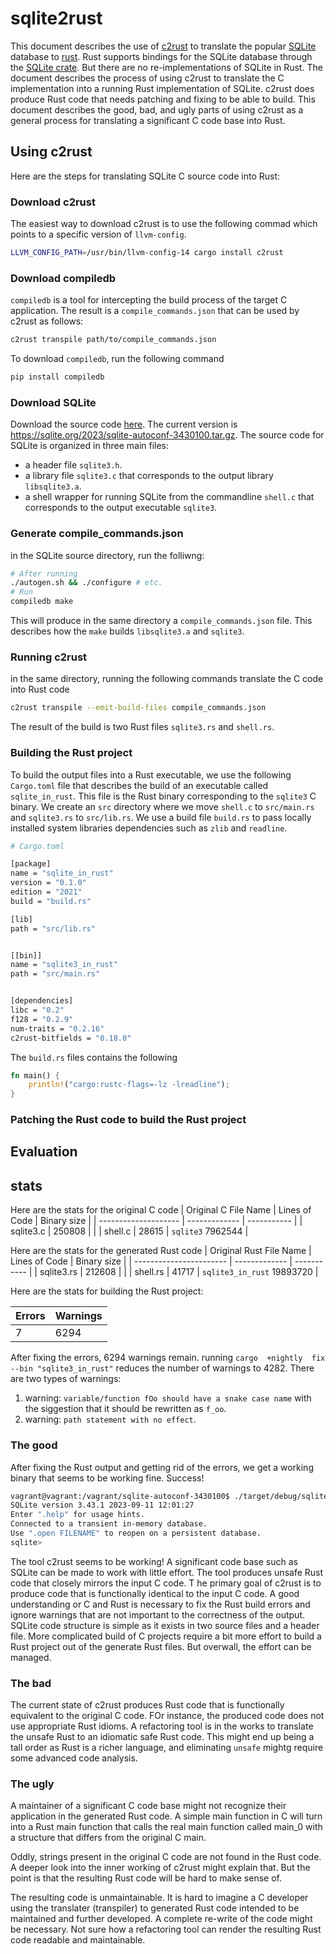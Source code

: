 # sqlite2rust

This document describes the use of [c2rust](https://github.com/immunant/c2rust) to translate the popular [SQLite](https://sqlite.org/) database to [rust](https://www.rust-lang.org/). Rust supports bindings for the SQLite database through the [SQLite crate](https://crates.io/crates/sqlite). But there are no re-implementations of SQLite in Rust. The document describes the process of using c2rust to translate the C implementation into a running Rust implementation of SQLite. c2rust does produce Rust code that needs patching and fixing to be able to build. This document describes the good, bad, and ugly parts of using c2rust as a general process for translating a significant C code base into Rust.

## Using c2rust
Here are the steps for translating SQLite C source code into Rust:

### Download c2rust

The easiest way to download c2rust is to use the following commad which points to a specific version of `llvm-config`.

```bash
LLVM_CONFIG_PATH=/usr/bin/llvm-config-14 cargo install c2rust
```
### Download compiledb

`compiledb` is a tool for intercepting the build process of the target C application. The result is a `compile_commands.json` that can be used by c2rust as follows:

```bash
c2rust transpile path/to/compile_commands.json
```

To download `compiledb`, run the following command
```bash
pip install compiledb
```

### Download SQLite
Download the source code [here](https://sqlite.org/download.html). The current version is https://sqlite.org/2023/sqlite-autoconf-3430100.tar.gz.
The source code for SQLite is organized in three main files:

* a header file `sqlite3.h`.
* a library file `sqlite3.c` that corresponds to the output library `libsqlite3.a`.
* a shell wrapper for running SQLite from the commandline `shell.c` that corresponds to the output executable `sqlite3`.

### Generate compile_commands.json

in the SQLite source directory, run the folliwng:

```bash
# After running
./autogen.sh && ./configure # etc.
# Run
compiledb make
```

This will produce in the same directory a `compile_commands.json` file. This describes how the `make` builds `libsqlite3.a` and `sqlite3`.

### Running c2rust

in the same directory, running the following commands translate the C code into Rust code

```bash
c2rust transpile --emit-build-files compile_commands.json
```

The result of the build is two Rust files `sqlite3.rs` and `shell.rs`.

### Building the Rust project

To build the output files into a Rust executable, we use the following `Cargo.toml` file that describes the build of an executable called `sqlite_in_rust`. This file is the Rust binary corresponding to the `sqlite3` C binary. We create an `src` directory where we move `shell.c` to `src/main.rs` and `sqlite3.rs` to `src/lib.rs`.
We use a build file `build.rs` to pass locally installed system libraries dependencies such as `zlib` and `readline`.

```bash
# Cargo.toml

[package]
name = "sqlite_in_rust"
version = "0.1.0"
edition = "2021"
build = "build.rs"

[lib]
path = "src/lib.rs"


[[bin]]
name = "sqlite3_in_rust"
path = "src/main.rs"


[dependencies]
libc = "0.2"
f128 = "0.2.9"
num-traits = "0.2.16"
c2rust-bitfields = "0.18.0"

```

The `build.rs` files contains the following

```rust
fn main() {
    println!("cargo:rustc-flags=-lz -lreadline");
}
```

### Patching the Rust code to build the Rust project

## Evaluation

## stats

Here are the stats for the original C code
| Original C File Name | Lines of Code | Binary size |
| -------------------- | ------------- | ----------- |
| sqlite3.c            | 250808        |             |
| shell.c              | 28615         | `sqlite3` 7962544     |

Here are the stats for the generated Rust code
| Original Rust File Name | Lines of Code | Binary size |
| ----------------------- | ------------- | ----------- |
| sqlite3.rs              | 212608        |             |
| shell.rs                | 41717         | `sqlite3_in_rust` 19893720    |

Here are the stats for building the Rust project:

| Errors | Warnings |
| ------ | -------- |
| 7      | 6294     |

After fixing the errors, 6294 warnings remain. running `cargo  +nightly  fix --bin "sqlite3_in_rust"` reduces the number of warnings to 4282. There are two types of warnings:
1. warning: `variable/function fOo should have a snake case name` with the siggestion that it should be rewritten as `f_oo`.
2. warning: `path statement with no effect`.


### The good

After fixing the Rust output and getting rid of the errors, we get a working binary that seems to be working fine. Success!

```bash
vagrant@vagrant:/vagrant/sqlite-autoconf-3430100$ ./target/debug/sqlite3_in_rust 
SQLite version 3.43.1 2023-09-11 12:01:27
Enter ".help" for usage hints.
Connected to a transient in-memory database.
Use ".open FILENAME" to reopen on a persistent database.
sqlite>
```

The tool c2rust seems to be working!
A significant code base such as SQLite can be made to work with little effort. 
The tool produces unsafe Rust code that closely mirrors the input C code. T
he primary goal of c2rust is to produce code that is functionally identical to the input C code.
A good understanding or C and Rust is necessary to fix the Rust build errors
and ignore warnings that are not important to the correctness of the output.
SQLite code structure is simple as it exists in two source files and a header file.
More complicated build of C projects require a bit more effort to build a Rust 
project out of the generate Rust files. But overwall, the effort can be managed. 


### The bad

The current state of c2rust produces Rust code that is functionally equivalent to the original C code. 
FOr instance, the produced code does not use appropriate Rust idioms. A refactoring tool is in the works to translate 
the unsafe Rust to an idiomatic safe Rust code. This might end up being a tall order as Rust is a richer 
language, and eliminating `unsafe` mightg require some advanced code analysis.

### The ugly

A maintainer of a significant C code base might not recognize their application in the generated Rust code.
A simple main function in C will turn into a Rust main function that calls the real main function 
called main_0 with a structure that differs from the original C main. 

Oddly, strings present in the original C code are not found in the Rust code. A deeper look into the inner working of c2rust might 
explain that. But the point is that the resulting Rust code will be hard to make sense of.

The resulting code is unmaintainable. It is hard to imagine a C developer using the translater 
(transpiler) to generated Rust code intended to be maintained and further developed. A complete
re-write of the code might be necessary. Not sure how a refactoring tool can render the resulting Rust 
code readable and maintainable.





